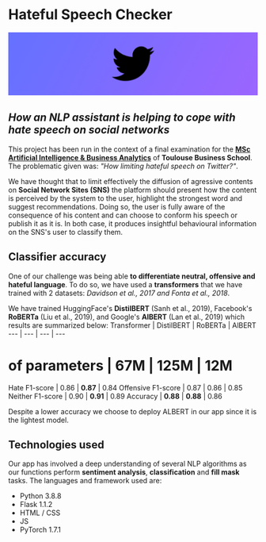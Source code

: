# Hateful Speech Checker
![banner](./static/img/back.png)
## _How an NLP assistant is helping to cope with hate speech on social networks_
This project has been run in the context of a final examination for the [__MSc Artificial Intelligence & Business Analytics__](https://www.linkedin.com/groups/12518036/) of __Toulouse Business School__.
The problematic given was: _"How limiting hateful speech on Twitter?"_.

We have thought that to limit effectively the diffusion of agressive contents on __Social Network Sites (SNS)__ the platform should present how the content is perceived by the system to the user, highlight the strongest word and suggest recommendations. Doing so, the user is fully aware of the consequence of his content and can choose to conform his speech or publish it as it is. In both case, it produces insightful behavioural information on the SNS's user to classify them.

## Classifier accuracy
One of our challenge was being able __to differentiate neutral, offensive and hateful language__. To do so, we have used a __transformers__ that we have trained with 2 datasets: _Davidson et al., 2017 and Fonta et al., 2018_.

We have trained HuggingFace's __DistilBERT__ (Sanh et al., 2019), Facebook's __RoBERTa__ (Liu et al., 2019), and Google's __AlBERT__ (Lan et al., 2019) which results are summarized below:
Transformer | DistilBERT | RoBERTa | AlBERT
--- | --- | --- | ---
# of parameters | 67M | 125M | 12M
Hate F1-score | 0.86 | __0.87__ | 0.84
Offensive F1-score | 0.87 | 0.86 | 0.85
Neither F1-score | 0.90 | __0.91__ | 0.89
Accuracy | __0.88__ | __0.88__ | 0.86

Despite a lower accuracy we choose to deploy ALBERT in our app since it is the lightest model.

## Technologies used
Our app has involved a deep understanding of several NLP algorithms as our functions perform __sentiment analysis__, __classification__ and __fill mask__ tasks.
The languages and framework used are:
* Python 3.8.8
* Flask 1.1.2
* HTML / CSS
* JS
* PyTorch 1.7.1

